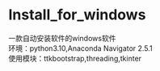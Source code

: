 # Install_for_windows
一款自动安装软件的windows软件  
环境：python3.10,Anaconda Navigator 2.5.1  
使用模块：ttkbootstrap,threading,tkinter
